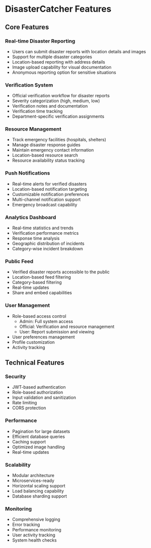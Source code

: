 # DisasterCatcher Features

## Core Features

### Real-time Disaster Reporting

- Users can submit disaster reports with location details and images
- Support for multiple disaster categories
- Location-based reporting with address details
- Image upload capability for visual documentation
- Anonymous reporting option for sensitive situations

### Verification System

- Official verification workflow for disaster reports
- Severity categorization (high, medium, low)
- Verification notes and documentation
- Verification time tracking
- Department-specific verification assignments

### Resource Management

- Track emergency facilities (hospitals, shelters)
- Manage disaster response guides
- Maintain emergency contact information
- Location-based resource search
- Resource availability status tracking

### Push Notifications

- Real-time alerts for verified disasters
- Location-based notification targeting
- Customizable notification preferences
- Multi-channel notification support
- Emergency broadcast capability

### Analytics Dashboard

- Real-time statistics and trends
- Verification performance metrics
- Response time analysis
- Geographic distribution of incidents
- Category-wise incident breakdown

### Public Feed

- Verified disaster reports accessible to the public
- Location-based feed filtering
- Category-based filtering
- Real-time updates
- Share and embed capabilities

### User Management

- Role-based access control
  - Admin: Full system access
  - Official: Verification and resource management
  - User: Report submission and viewing
- User preferences management
- Profile customization
- Activity tracking

## Technical Features

### Security

- JWT-based authentication
- Role-based authorization
- Input validation and sanitization
- Rate limiting
- CORS protection

### Performance

- Pagination for large datasets
- Efficient database queries
- Caching support
- Optimized image handling
- Real-time updates

### Scalability

- Modular architecture
- Microservices-ready
- Horizontal scaling support
- Load balancing capability
- Database sharding support

### Monitoring

- Comprehensive logging
- Error tracking
- Performance monitoring
- User activity tracking
- System health checks
